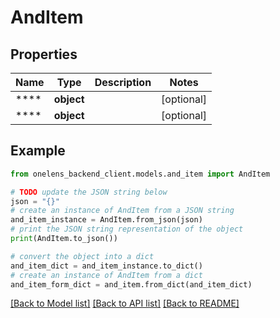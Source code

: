 # AndItem


## Properties

Name | Type | Description | Notes
------------ | ------------- | ------------- | -------------
**** | **object** |  | [optional] 
**** | **object** |  | [optional] 

## Example

```python
from onelens_backend_client.models.and_item import AndItem

# TODO update the JSON string below
json = "{}"
# create an instance of AndItem from a JSON string
and_item_instance = AndItem.from_json(json)
# print the JSON string representation of the object
print(AndItem.to_json())

# convert the object into a dict
and_item_dict = and_item_instance.to_dict()
# create an instance of AndItem from a dict
and_item_form_dict = and_item.from_dict(and_item_dict)
```
[[Back to Model list]](../README.md#documentation-for-models) [[Back to API list]](../README.md#documentation-for-api-endpoints) [[Back to README]](../README.md)


